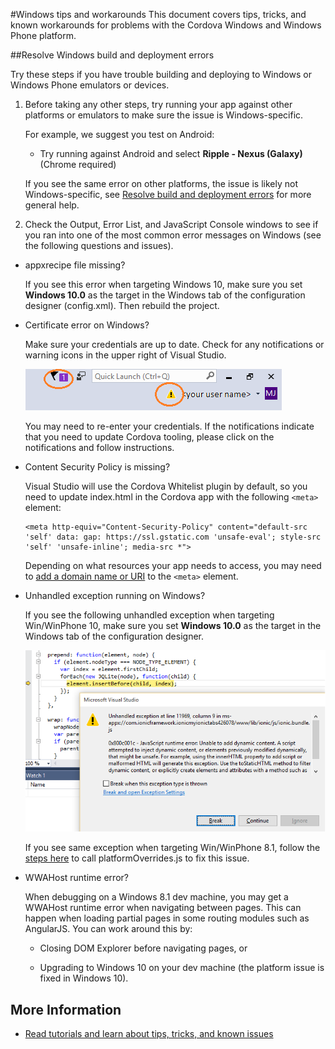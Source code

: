 <properties pageTitle="Windows tips and workarounds"
  description="This is an article on bower tutorial"
  services=""
  documentationCenter=""
  authors="kirupa" />
  <tags
     ms.service="na"
     ms.devlang="javascript"
     ms.topic="article"
     ms.tgt_pltfrm="mobile-multiple"
     ms.workload="na"
     ms.date="09/10/2015"
     ms.author="kirupac"/>

#Windows tips and workarounds
This document covers tips, tricks, and known workarounds for problems with the Cordova Windows and Windows Phone platform.

<a name="windows"></a>
##Resolve Windows build and deployment errors

Try these steps if you have trouble building and deploying to Windows or Windows Phone emulators or devices.

1. Before taking any other steps, try running your app against other platforms or emulators to make sure the issue is Windows-specific.

    For example, we suggest you test on Android:
    * Try running against Android and select **Ripple - Nexus (Galaxy)** (Chrome required)

    If you see the same error on other platforms, the issue is likely not Windows-specific, see [Resolve build and deployment errors](../general/tips-and-workarounds-general-readme.md) for more general help.

2. Check the Output, Error List, and JavaScript Console windows to see if you ran into one of the most common error messages on Windows (see the following questions and issues).

* appxrecipe file missing?

    If you see this error when targeting Windows 10, make sure you set **Windows 10.0** as the target in the Windows tab of the configuration designer (config.xml). Then rebuild the project.
* Certificate error on Windows?

    Make sure your credentials are up to date. Check for any notifications or warning icons in the upper right of Visual Studio.

    ![Update your credentials](media/tips-and-workarounds-windows-readme/windows-credentials.png)

    You may need to re-enter your credentials. If the notifications indicate that you need to update Cordova tooling, please click on the notifications and follow instructions.

* Content Security Policy is missing?

    Visual Studio will use the Cordova Whitelist plugin by default, so you need to update index.html in the Cordova app with the following `<meta>` element:

    ```
    <meta http-equiv="Content-Security-Policy" content="default-src 'self' data: gap: https://ssl.gstatic.com 'unsafe-eval'; style-src 'self' 'unsafe-inline'; media-src *">
    ```
    Depending on what resources your app needs to access, you may need to [add a domain name or URI](https://www.npmjs.com/package/cordova-plugin-whitelist) to the `<meta>` element.

* Unhandled exception running on Windows?

    If you see the following unhandled exception when targeting Win/WinPhone 10,  make sure you set **Windows 10.0** as the target in the Windows tab of the configuration designer.

    ![unhandled exception](media/tips-and-workarounds-windows-readme/unhandled-exception.png)

    If you see same exception when targeting Win/WinPhone 8.1, follow the [steps here](https://taco.visualstudio.com/en-us/docs/tutorial-ionic/#unhandled) to call platformOverrides.js to fix this issue.

* WWAHost runtime error?

    When debugging on a Windows 8.1 dev machine, you may get a WWAHost runtime error when navigating between pages. This can happen when loading partial pages in some routing modules such as AngularJS. You can work around this by:

    * Closing DOM Explorer before navigating pages, or

    * Upgrading to Windows 10 on your dev machine (the platform issue is fixed in Windows 10).

## More Information
* [Read tutorials and learn about tips, tricks, and known issues](../../cordova-docs-readme.md)
